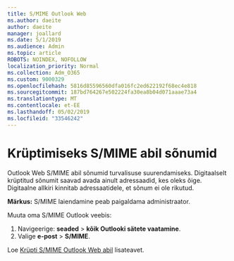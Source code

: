 ```yaml
---
title: S/MIME Outlook Web
ms.author: daeite
author: daeite
manager: joallard
ms.date: 5/1/2019
ms.audience: Admin
ms.topic: article
ROBOTS: NOINDEX, NOFOLLOW
localization_priority: Normal
ms.collection: Adm_O365
ms.custom: 9000329
ms.openlocfilehash: 5816d85596560dfa016fc2ed622192f68ec4e818
ms.sourcegitcommit: 187bd764267e502224fa30ea8b04d071aaae73a4
ms.translationtype: MT
ms.contentlocale: et-EE
ms.lasthandoff: 05/02/2019
ms.locfileid: "33546242"
---
```

# <a name="encrypt-messages-using-smime"></a>Krüptimiseks S/MIME abil sõnumid

Outlook Web S/MIME abil sõnumid turvalisuse suurendamiseks. Digitaalselt krüptitud sõnumit saavad avada ainult adressaadid, kes oleks õige. Digitaalne allkiri kinnitab adressaatidele, et sõnum ei ole rikutud.

**Märkus:** S/MIME laiendamine peab paigaldama administraator.

Muuta oma S/MIME Outlook veebis:

1. Navigeerige: **seaded** > **kõik Outlooki sätete vaatamine**.
2. Valige **e-post** > **S/MIME**.

Loe [Krüpti S/MIME Outlook Web abil](https://support.office.com/article/878c79fc-7088-4b39-966f-14512658f480) lisateavet.